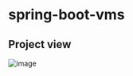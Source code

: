 # spring-boot-vms

## Project view

![image](https://github.com/user-attachments/assets/6412adca-d5ab-4949-8d52-e17b3bae6b3d)
